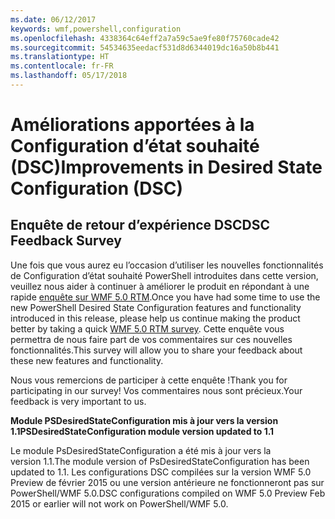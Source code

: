 ```yaml
---
ms.date: 06/12/2017
keywords: wmf,powershell,configuration
ms.openlocfilehash: 4338364c64eff2a7a59c5ae9fe80f75760cade42
ms.sourcegitcommit: 54534635eedacf531d8d6344019dc16a50b8b441
ms.translationtype: HT
ms.contentlocale: fr-FR
ms.lasthandoff: 05/17/2018
---
```

# <a name="improvements-in-desired-state-configuration-dsc"></a><span data-ttu-id="039b8-102">Améliorations apportées à la Configuration d’état souhaité (DSC)</span><span class="sxs-lookup"><span data-stu-id="039b8-102">Improvements in Desired State Configuration (DSC)</span></span>

## <a name="dsc-feedback-survey"></a><span data-ttu-id="039b8-103">Enquête de retour d’expérience DSC</span><span class="sxs-lookup"><span data-stu-id="039b8-103">DSC Feedback Survey</span></span>

<span data-ttu-id="039b8-104">Une fois que vous aurez eu l’occasion d’utiliser les nouvelles fonctionnalités de Configuration d’état souhaité PowerShell introduites dans cette version, veuillez nous aider à continuer à améliorer le produit en répondant à une rapide [enquête sur WMF 5.0 RTM](https://www.surveymonkey.com/r/SGLQM5W).</span><span class="sxs-lookup"><span data-stu-id="039b8-104">Once you have had some time to use the new PowerShell Desired State Configuration features and functionality introduced in this release, please help us continue making the product better by taking a quick [WMF 5.0 RTM survey](https://www.surveymonkey.com/r/SGLQM5W).</span></span> <span data-ttu-id="039b8-105">Cette enquête vous permettra de nous faire part de vos commentaires sur ces nouvelles fonctionnalités.</span><span class="sxs-lookup"><span data-stu-id="039b8-105">This survey will allow you to share your feedback about these new features and functionality.</span></span>

<span data-ttu-id="039b8-106">Nous vous remercions de participer à cette enquête !</span><span class="sxs-lookup"><span data-stu-id="039b8-106">Thank you for participating in our survey!</span></span> <span data-ttu-id="039b8-107">Vos commentaires nous sont précieux.</span><span class="sxs-lookup"><span data-stu-id="039b8-107">Your feedback is very important to us.</span></span>

<span data-ttu-id="039b8-108">**Module PSDesiredStateConfiguration mis à jour vers la version 1.1**</span><span class="sxs-lookup"><span data-stu-id="039b8-108">**PSDesiredStateConfiguration module version updated to 1.1**</span></span>

<span data-ttu-id="039b8-109">Le module PsDesiredStateConfiguration a été mis à jour vers la version 1.1.</span><span class="sxs-lookup"><span data-stu-id="039b8-109">The module version of PsDesiredStateConfiguration has been updated to 1.1.</span></span> <span data-ttu-id="039b8-110">Les configurations DSC compilées sur la version WMF 5.0 Preview de février 2015 ou une version antérieure ne fonctionneront pas sur PowerShell/WMF 5.0.</span><span class="sxs-lookup"><span data-stu-id="039b8-110">DSC configurations compiled on WMF 5.0 Preview Feb 2015 or earlier will not work on PowerShell/WMF 5.0.</span></span>
